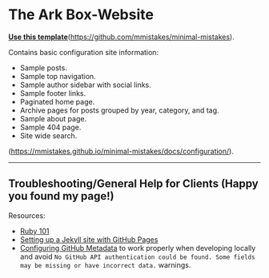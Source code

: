 # The Ark Box-Website

[**Use this template**](https://github.com/mmistakes/mm-github-pages-starter/generate)(https://github.com/mmistakes/minimal-mistakes).

Contains basic configuration site information:

- Sample posts.
- Sample top navigation.
- Sample author sidebar with social links.
- Sample footer links.
- Paginated home page.
- Archive pages for posts grouped by year, category, and tag.
- Sample about page.
- Sample 404 page.
- Site wide search.

(https://mmistakes.github.io/minimal-mistakes/docs/configuration/).

---

## Troubleshooting/General Help for Clients (Happy you found my page!)

Resources:

- [Ruby 101](https://jekyllrb.com/docs/ruby-101/)
- [Setting up a Jekyll site with GitHub Pages](https://jekyllrb.com/docs/github-pages/)
- [Configuring GitHub Metadata](https://github.com/jekyll/github-metadata/blob/master/docs/configuration.md#configuration) to work properly when developing locally and avoid `No GitHub API authentication could be found. Some fields may be missing or have incorrect data.` warnings.
